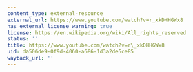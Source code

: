 ```yaml
---
content_type: external-resource
external_url: https://www.youtube.com/watch?v=r_xkDHHGWx8
has_external_license_warning: true
license: https://en.wikipedia.org/wiki/All_rights_reserved
status: ''
title: https://www.youtube.com/watch?v=r\_xkDHHGWx8
uid: da506de9-0f9d-4060-a686-1d3a2de5ce85
wayback_url: ''
---
```

